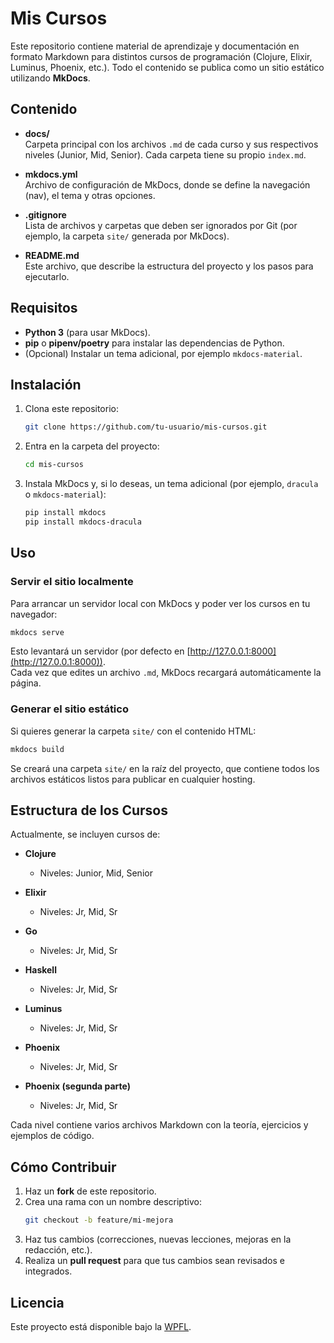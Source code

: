 # Mis Cursos

Este repositorio contiene material de aprendizaje y documentación en formato Markdown para distintos cursos de programación (Clojure, Elixir, Luminus, Phoenix, etc.). Todo el contenido se publica como un sitio estático utilizando **MkDocs**.

## Contenido

- **docs/**  
  Carpeta principal con los archivos `.md` de cada curso y sus respectivos niveles (Junior, Mid, Senior). Cada carpeta tiene su propio `index.md`.

- **mkdocs.yml**  
  Archivo de configuración de MkDocs, donde se define la navegación (nav), el tema y otras opciones.

- **.gitignore**  
  Lista de archivos y carpetas que deben ser ignorados por Git (por ejemplo, la carpeta `site/` generada por MkDocs).

- **README.md**  
  Este archivo, que describe la estructura del proyecto y los pasos para ejecutarlo.

## Requisitos

- **Python 3** (para usar MkDocs).
- **pip** o **pipenv/poetry** para instalar las dependencias de Python.
- (Opcional) Instalar un tema adicional, por ejemplo `mkdocs-material`.

## Instalación

1. Clona este repositorio:
   ```bash
   git clone https://github.com/tu-usuario/mis-cursos.git
   ```

2. Entra en la carpeta del proyecto:
   ```bash
   cd mis-cursos
   ```

3. Instala MkDocs y, si lo deseas, un tema adicional (por ejemplo, `dracula` o `mkdocs-material`):
   ```bash
   pip install mkdocs
   pip install mkdocs-dracula
   ```

## Uso

### Servir el sitio localmente

Para arrancar un servidor local con MkDocs y poder ver los cursos en tu navegador:

```bash
mkdocs serve
```

Esto levantará un servidor (por defecto en [http://127.0.0.1:8000](http://127.0.0.1:8000)).  
Cada vez que edites un archivo `.md`, MkDocs recargará automáticamente la página.

### Generar el sitio estático

Si quieres generar la carpeta `site/` con el contenido HTML:

```bash
mkdocs build
```

Se creará una carpeta `site/` en la raíz del proyecto, que contiene todos los archivos estáticos listos para publicar en cualquier hosting.


## Estructura de los Cursos

Actualmente, se incluyen cursos de:

- **Clojure**  
  - Niveles: Junior, Mid, Senior

- **Elixir**  
  - Niveles: Jr, Mid, Sr

- **Go**  
  - Niveles: Jr, Mid, Sr

- **Haskell**  
  - Niveles: Jr, Mid, Sr

- **Luminus**  
  - Niveles: Jr, Mid, Sr

- **Phoenix**  
  - Niveles: Jr, Mid, Sr

- **Phoenix (segunda parte)**  
  - Niveles: Jr, Mid, Sr

Cada nivel contiene varios archivos Markdown con la teoría, ejercicios y ejemplos de código.

## Cómo Contribuir

1. Haz un **fork** de este repositorio.
2. Crea una rama con un nombre descriptivo:
   ```bash
   git checkout -b feature/mi-mejora
   ```
3. Haz tus cambios (correcciones, nuevas lecciones, mejoras en la redacción, etc.).
4. Realiza un **pull request** para que tus cambios sean revisados e integrados.

## Licencia

Este proyecto está disponible bajo la [WPFL](http://www.wtfpl.net/).

